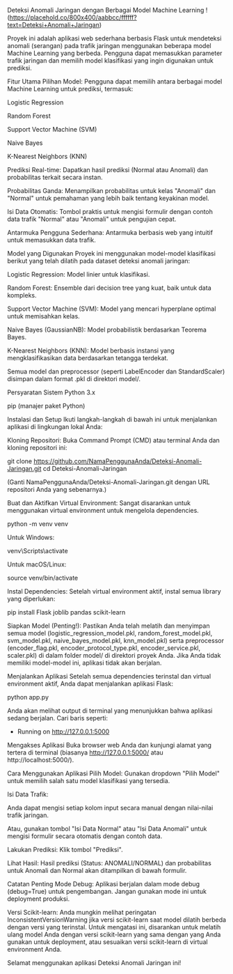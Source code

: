 Deteksi Anomali Jaringan dengan Berbagai Model Machine Learning
! (https://placehold.co/800x400/aabbcc/ffffff?text=Deteksi+Anomali+Jaringan)

Proyek ini adalah aplikasi web sederhana berbasis Flask untuk mendeteksi anomali (serangan) pada trafik jaringan menggunakan beberapa model Machine Learning yang berbeda. Pengguna dapat memasukkan parameter trafik jaringan dan memilih model klasifikasi yang ingin digunakan untuk prediksi.

Fitur Utama
Pilihan Model: Pengguna dapat memilih antara berbagai model Machine Learning untuk prediksi, termasuk:

Logistic Regression

Random Forest

Support Vector Machine (SVM)

Naive Bayes

K-Nearest Neighbors (KNN)

Prediksi Real-time: Dapatkan hasil prediksi (Normal atau Anomali) dan probabilitas terkait secara instan.

Probabilitas Ganda: Menampilkan probabilitas untuk kelas "Anomali" dan "Normal" untuk pemahaman yang lebih baik tentang keyakinan model.

Isi Data Otomatis: Tombol praktis untuk mengisi formulir dengan contoh data trafik "Normal" atau "Anomali" untuk pengujian cepat.

Antarmuka Pengguna Sederhana: Antarmuka berbasis web yang intuitif untuk memasukkan data trafik.

Model yang Digunakan
Proyek ini menggunakan model-model klasifikasi berikut yang telah dilatih pada dataset deteksi anomali jaringan:

Logistic Regression: Model linier untuk klasifikasi.

Random Forest: Ensemble dari decision tree yang kuat, baik untuk data kompleks.

Support Vector Machine (SVM): Model yang mencari hyperplane optimal untuk memisahkan kelas.

Naive Bayes (GaussianNB): Model probabilistik berdasarkan Teorema Bayes.

K-Nearest Neighbors (KNN): Model berbasis instansi yang mengklasifikasikan data berdasarkan tetangga terdekat.

Semua model dan preprocessor (seperti LabelEncoder dan StandardScaler) disimpan dalam format .pkl di direktori model/.

Persyaratan Sistem
Python 3.x

pip (manajer paket Python)

Instalasi dan Setup
Ikuti langkah-langkah di bawah ini untuk menjalankan aplikasi di lingkungan lokal Anda:

Kloning Repositori:
Buka Command Prompt (CMD) atau terminal Anda dan kloning repositori ini:

git clone https://github.com/NamaPenggunaAnda/Deteksi-Anomali-Jaringan.git
cd Deteksi-Anomali-Jaringan

(Ganti NamaPenggunaAnda/Deteksi-Anomali-Jaringan.git dengan URL repositori Anda yang sebenarnya.)

Buat dan Aktifkan Virtual Environment:
Sangat disarankan untuk menggunakan virtual environment untuk mengelola dependencies.

python -m venv venv

Untuk Windows:

venv\Scripts\activate

Untuk macOS/Linux:

source venv/bin/activate

Instal Dependencies:
Setelah virtual environment aktif, instal semua library yang diperlukan:

pip install Flask joblib pandas scikit-learn

Siapkan Model (Penting!):
Pastikan Anda telah melatih dan menyimpan semua model (logistic_regression_model.pkl, random_forest_model.pkl, svm_model.pkl, naive_bayes_model.pkl, knn_model.pkl) serta preprocessor (encoder_flag.pkl, encoder_protocol_type.pkl, encoder_service.pkl, scaler.pkl) di dalam folder model/ di direktori proyek Anda. Jika Anda tidak memiliki model-model ini, aplikasi tidak akan berjalan.

Menjalankan Aplikasi
Setelah semua dependencies terinstal dan virtual environment aktif, Anda dapat menjalankan aplikasi Flask:

python app.py

Anda akan melihat output di terminal yang menunjukkan bahwa aplikasi sedang berjalan. Cari baris seperti:

 * Running on http://127.0.0.1:5000

Mengakses Aplikasi
Buka browser web Anda dan kunjungi alamat yang tertera di terminal (biasanya http://127.0.0.1:5000/ atau http://localhost:5000/).

Cara Menggunakan Aplikasi
Pilih Model: Gunakan dropdown "Pilih Model" untuk memilih salah satu model klasifikasi yang tersedia.

Isi Data Trafik:

Anda dapat mengisi setiap kolom input secara manual dengan nilai-nilai trafik jaringan.

Atau, gunakan tombol "Isi Data Normal" atau "Isi Data Anomali" untuk mengisi formulir secara otomatis dengan contoh data.

Lakukan Prediksi: Klik tombol "Prediksi".

Lihat Hasil: Hasil prediksi (Status: ANOMALI/NORMAL) dan probabilitas untuk Anomali dan Normal akan ditampilkan di bawah formulir.

Catatan Penting
Mode Debug: Aplikasi berjalan dalam mode debug (debug=True) untuk pengembangan. Jangan gunakan mode ini untuk deployment produksi.

Versi Scikit-learn: Anda mungkin melihat peringatan InconsistentVersionWarning jika versi scikit-learn saat model dilatih berbeda dengan versi yang terinstal. Untuk mengatasi ini, disarankan untuk melatih ulang model Anda dengan versi scikit-learn yang sama dengan yang Anda gunakan untuk deployment, atau sesuaikan versi scikit-learn di virtual environment Anda.

Selamat menggunakan aplikasi Deteksi Anomali Jaringan ini!